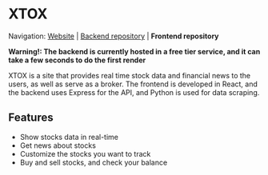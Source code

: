 # XTOX

Navigation: [Website][1] | [Backend repository][2] | **Frontend repository**

  [1]: https://xtox.vercel.app
  [2]: https://github.com/singiamtel/xtox-back

**Warning!: The backend is currently hosted in a free tier service, and it can take a few seconds to do the first render**

XTOX is a site that provides real time stock data and financial news to the users, as well as serve as a broker. The frontend is developed in React, and the backend uses Express for the API, and Python is used for data scraping. 

## Features

- Show stocks data in real-time
- Get news about stocks
- Customize the stocks you want to track
- Buy and sell stocks, and check your balance
